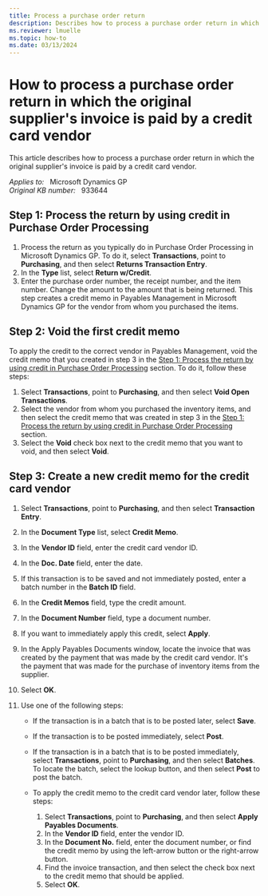 ```yaml
---
title: Process a purchase order return
description: Describes how to process a purchase order return in which the original supplier's invoice is paid by a credit card vendor.
ms.reviewer: lmuelle
ms.topic: how-to
ms.date: 03/13/2024
---
```

# How to process a purchase order return in which the original supplier's invoice is paid by a credit card vendor

This article describes how to process a purchase order return in which the original supplier's invoice is paid by a credit card vendor.

_Applies to:_ &nbsp; Microsoft Dynamics GP  
_Original KB number:_ &nbsp; 933644

## Step 1: Process the return by using credit in Purchase Order Processing

1. Process the return as you typically do in Purchase Order Processing in Microsoft Dynamics GP. To do it, select **Transactions**, point to **Purchasing**, and then select **Returns Transaction Entry**.
2. In the **Type** list, select **Return w/Credit**.
3. Enter the purchase order number, the receipt number, and the item number. Change the amount to the amount that is being returned. This step creates a credit memo in Payables Management in Microsoft Dynamics GP for the vendor from whom you purchased the items.

## Step 2: Void the first credit memo

To apply the credit to the correct vendor in Payables Management, void the credit memo that you created in step 3 in the [Step 1: Process the return by using credit in Purchase Order Processing](#step-1-process-the-return-by-using-credit-in-purchase-order-processing) section. To do it, follow these steps:

1. Select **Transactions**, point to **Purchasing**, and then select **Void Open Transactions**.
2. Select the vendor from whom you purchased the inventory items, and then select the credit memo that was created in step 3 in the [Step 1: Process the return by using credit in Purchase Order Processing](#step-1-process-the-return-by-using-credit-in-purchase-order-processing) section.
3. Select the **Void** check box next to the credit memo that you want to void, and then select **Void**.

## Step 3: Create a new credit memo for the credit card vendor

1. Select **Transactions**, point to **Purchasing**, and then select **Transaction Entry**.
2. In the **Document Type** list, select **Credit Memo**.
3. In the **Vendor ID** field, enter the credit card vendor ID.
4. In the **Doc. Date** field, enter the date.
5. If this transaction is to be saved and not immediately posted, enter a batch number in the **Batch ID** field.
6. In the **Credit Memos** field, type the credit amount.
7. In the **Document Number** field, type a document number.
8. If you want to immediately apply this credit, select **Apply**.
9. In the Apply Payables Documents window, locate the invoice that was created by the payment that was made by the credit card vendor. It's the payment that was made for the purchase of inventory items from the supplier.
10. Select **OK**.
11. Use one of the following steps:

    - If the transaction is in a batch that is to be posted later, select **Save**.
    - If the transaction is to be posted immediately, select **Post**.
    - If the transaction is in a batch that is to be posted immediately, select **Transactions**, point to **Purchasing**, and then select **Batches**. To locate the batch, select the lookup button, and then select **Post** to post the batch.
    - To apply the credit memo to the credit card vendor later, follow these steps:

        1. Select **Transactions**, point to **Purchasing**, and then select **Apply Payables Documents**.
        1. In the **Vendor ID** field, enter the vendor ID.
        1. In the **Document No.** field, enter the document number, or find the credit memo by using the left-arrow button or the right-arrow button.
        1. Find the invoice transaction, and then select the check box next to the credit memo that should be applied.
        1. Select **OK**.
